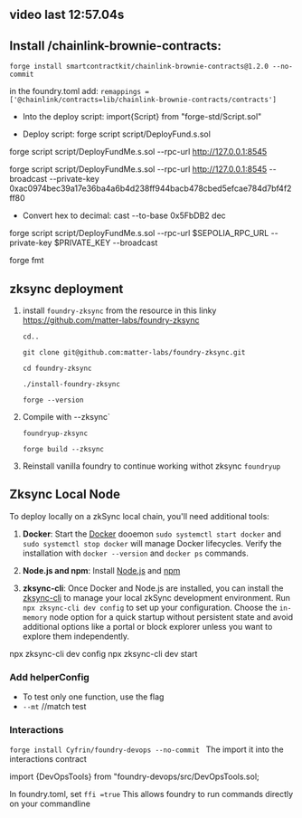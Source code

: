 ## video last 12:57.04s

 
## Install /chainlink-brownie-contracts:
```
forge install smartcontractkit/chainlink-brownie-contracts@1.2.0 --no-commit
```
in the foundry.toml add: 
`remappings = ['@chainlink/contracts=lib/chainlink-brownie-contracts/contracts']`

- Into the deploy script:
import{Script} from "forge-std/Script.sol"

- Deploy script: 
forge script script/DeployFund.s.sol

forge script script/DeployFundMe.s.sol --rpc-url http://127.0.0.1:8545

forge script script/DeployFundMe.s.sol --rpc-url http://127.0.0.1:8545 --broadcast --private-key 0xac0974bec39a17e36ba4a6b4d238ff944bacb478cbed5efcae784d7bf4f2ff80

- Convert hex to decimal:
cast --to-base 0x5FbDB2 dec

forge script script/DeployFundMe.s.sol --rpc-url $SEPOLIA_RPC_URL --private-key $PRIVATE_KEY --broadcast

forge fmt

## zksync deployment

1. install `foundry-zksync` from the resource in this linky
   https://github.com/matter-labs/foundry-zksync

   ```
   cd..
   ```
   ```
   git clone git@github.com:matter-labs/foundry-zksync.git
   ```

   ```
   cd foundry-zksync
   ```

   ```
   ./install-foundry-zksync
   ```

   ```
   forge --version
   ```


2. Compile with --zksync` 
   
   ```
   foundryup-zksync
   ```
   ```
   forge build --zksync
   ```

3. Reinstall vanilla foundry to continue working withot zksync
   `foundryup`

## Zksync Local Node

To deploy locally on a zkSync local chain, you'll need additional tools: 
1. **Docker**: Start the [Docker](https://www.docker.com/) dooemon
 `sudo systemctl start docker` and `sudo systemctl stop docker` will manage Docker lifecycles. Verify the installation with `docker --version` and `docker ps` commands.

2. **Node.js and npm**: Install [Node.js](https://nodejs.org/en) and [npm](https://www.npmjs.com/)
3.  **zksync-cli**: Once Docker and Node.js are installed, you can install the [zksync-cli](https://www.npmjs.com/package/zksync-cli) to manage your local zkSync development environment. Run `npx zksync-cli dev config` to set up your configuration. Choose the `in-memory` node option for a quick startup without persistent state and avoid additional options like a portal or block explorer unless you want to explore them independently.

npx zksync-cli dev config 
npx zksync-cli dev start

### Add helperConfig

- To test only one function, use the flag 
- `--mt`  //match test

### Interactions
`forge install Cyfrin/foundry-devops --no-commit
`
The import it into the interactions contract

import {DevOpsTools} from "foundry-devops/src/DevOpsTools.sol;

In foundry.toml, set
`ffi =true`
This allows foundry to run commands directly on your commandline


